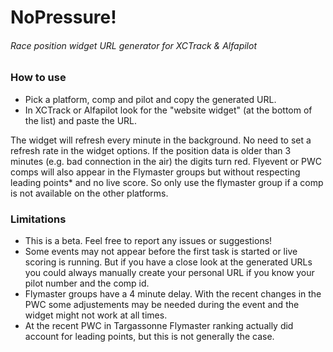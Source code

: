 # NoPressure!
###### Race position widget URL generator for XCTrack & Alfapilot


### How to use
- Pick a platform, comp and pilot and copy the generated URL.
- In XCTrack or Alfapilot look for the "website widget" (at the bottom of the list) and paste the URL.

The widget will refresh every minute in the background. No need to set a refresh rate in the widget options. If the position data is older than 3 minutes (e.g. bad connection in the air) the digits turn red.
Flyevent or PWC comps will also appear in the Flymaster groups but without respecting leading points* and no live score. So only use the flymaster group if a comp is not available on the other platforms.

### Limitations
- This is a beta. Feel free to report any issues or suggestions!
- Some events may not appear before the first task is started or live scoring is running. But if you have a close look at the generated URLs you could always manually create your personal URL if you know your pilot number and the comp id.
- Flymaster groups have a 4 minute delay.
With the recent changes in the PWC some adjustements may be needed during the event and the widget might not work at all times.
- At the recent PWC in Targassonne Flymaster ranking actually did account for leading points, but this is not generally the case.
